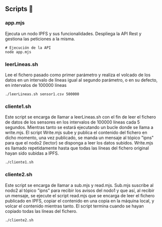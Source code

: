 ## Scripts 📄

### app.mjs

Ejecuta un nodo IPFS y sus funcionalidades. Despliega la API Rest y gestiona
las peticiones a la misma.


```
# Ejecución de la API
node app.mjs
```

### leerLineas.sh

Lee el fichero pasado como primer parámetro y realiza el volcado de los datos
en un intervalo de líneas igual al segundo parámetro, o en su defecto, en
intervalos de 100000 líneas

```
./leerLineas.sh sensor1.csv 500000
```

### cliente1.sh

Este script se encarga de llamar a leerLineas.sh con el fin de leer
el fichero de datos de los sensores en los intervalos de 100000 líneas cada 5 segundos.
Mientras tanto se estará ejecutando un bucle donde se llama a write.mjs.
El script Write.mjs sube y publica el contenido del fichero en dicho momento,
una vez publicado, se manda un mensaje al tópico "ipns" para que el nodo2 (lector) se disponga 
a leer los datos subidos. Write.mjs es llamado repetidamente hasta que todas las líneas del fichero
original hayan sido subidas a IPFS.

```
./cliente1.sh
```

### cliente2.sh

Este script se encarga de llamar a sub.mjs y read.mjs.
Sub.mjs suscribe al nodo2 al tópico "ipns" para recibir los avisos del nodo1 y que así, al recibir
un mensaje, se ejecute el script read.mjs que se encarga de leer el fichero publicado en IPFS, copiar
el contenido en una copia en la máquina local, y volcar el contenido mientras tanto.
El script termina cuando se hayan copiado todas las líneas del fichero.

```
./cliente2.sh
```


